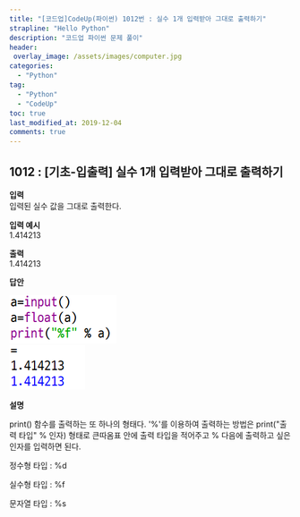 ```yaml
---
title: "[코드업]CodeUp(파이썬) 1012번 : 실수 1개 입력받아 그대로 출력하기"
strapline: "Hello Python"
description: "코드업 파이썬 문제 풀이"
header:
 overlay_image: /assets/images/computer.jpg
categories:
  - "Python"
tag:
  - "Python"
  - "CodeUp"
toc: true
last_modified_at: 2019-12-04
comments: true
---
```


## 1012 : [기초-입출력] 실수 1개 입력받아 그대로 출력하기


**입력**<br>
입력된 실수 값을 그대로 출력한다.

**입력 예시**<br>
1.414213

**출력**<br>
1.414213


**답안**<br>

![a1012](/assets/images/1012-1.jpg)<br>
![a1012](/assets/images/1012-2.jpg)


**설명**

print() 함수를 출력하는 또 하나의 형태다. '%'를 이용하여 출력하는 방법은 print("출력 타입" % 인자) 형태로 큰따옴표 안에 출력 타입을 적어주고 % 다음에 출력하고 싶은 인자를 입력하면 된다. 

정수형 타입 : %d

실수형 타입 : %f

문자열 타입 : %s

